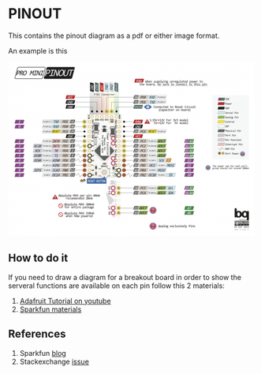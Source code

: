 # PINOUT

This contains the pinout diagram as a pdf or either image format.

An example is this

<a href="https://www.sparkfun.com/news/1947"><img src="./example.png" width="500px"><br/></a>

## How to do it

If you need to draw a diagram for a breakout board in order to show the serveral functions are available on each pin follow this 2 materials:

1. [Adafruit Tutorial on youtube](https://www.youtube.com/watch?v=ndVs1UvK6AE)
2. [Sparkfun materials](https://github.com/sparkfun/Graphical_Datasheets)

## References

1. Sparkfun [blog](https://www.sparkfun.com/news/1947)
2. Stackexchange [issue](https://electronics.stackexchange.com/questions/73780/program-to-draw-pinouts-and-easily-visualize-pins-multiplexed-functions)
